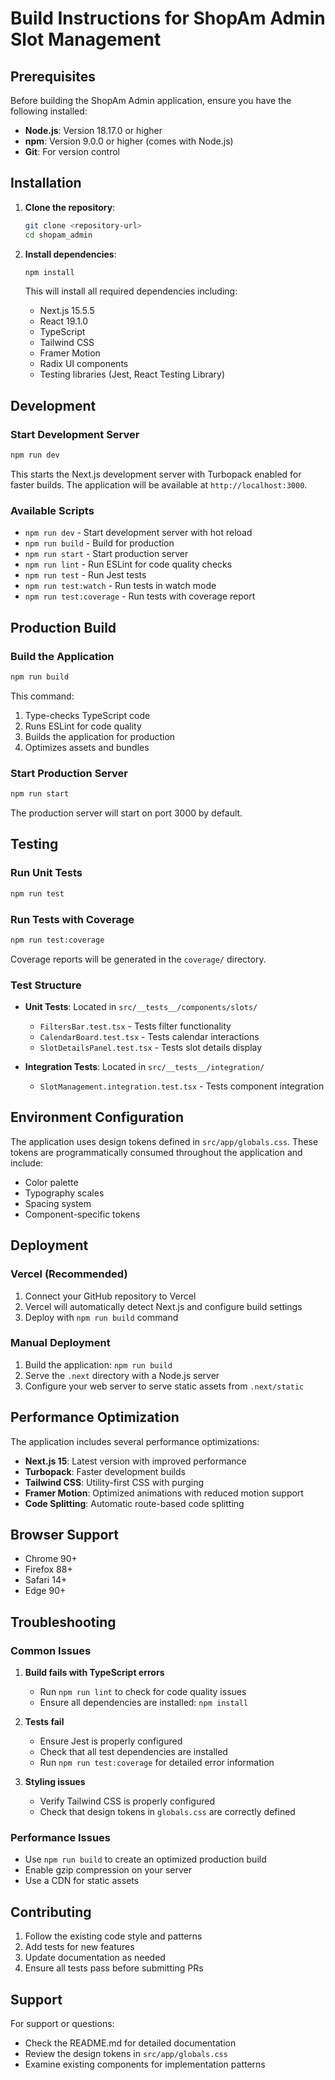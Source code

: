 # Build Instructions for ShopAm Admin Slot Management

## Prerequisites

Before building the ShopAm Admin application, ensure you have the following installed:

- **Node.js**: Version 18.17.0 or higher
- **npm**: Version 9.0.0 or higher (comes with Node.js)
- **Git**: For version control

## Installation

1. **Clone the repository**:
   ```bash
   git clone <repository-url>
   cd shopam_admin
   ```

2. **Install dependencies**:
   ```bash
   npm install
   ```

   This will install all required dependencies including:
   - Next.js 15.5.5
   - React 19.1.0
   - TypeScript
   - Tailwind CSS
   - Framer Motion
   - Radix UI components
   - Testing libraries (Jest, React Testing Library)

## Development

### Start Development Server

```bash
npm run dev
```

This starts the Next.js development server with Turbopack enabled for faster builds. The application will be available at `http://localhost:3000`.

### Available Scripts

- `npm run dev` - Start development server with hot reload
- `npm run build` - Build for production
- `npm run start` - Start production server
- `npm run lint` - Run ESLint for code quality checks
- `npm run test` - Run Jest tests
- `npm run test:watch` - Run tests in watch mode
- `npm run test:coverage` - Run tests with coverage report

## Production Build

### Build the Application

```bash
npm run build
```

This command:
1. Type-checks TypeScript code
2. Runs ESLint for code quality
3. Builds the application for production
4. Optimizes assets and bundles

### Start Production Server

```bash
npm run start
```

The production server will start on port 3000 by default.

## Testing

### Run Unit Tests

```bash
npm run test
```

### Run Tests with Coverage

```bash
npm run test:coverage
```

Coverage reports will be generated in the `coverage/` directory.

### Test Structure

- **Unit Tests**: Located in `src/__tests__/components/slots/`
  - `FiltersBar.test.tsx` - Tests filter functionality
  - `CalendarBoard.test.tsx` - Tests calendar interactions
  - `SlotDetailsPanel.test.tsx` - Tests slot details display

- **Integration Tests**: Located in `src/__tests__/integration/`
  - `SlotManagement.integration.test.tsx` - Tests component integration

## Environment Configuration

The application uses design tokens defined in `src/app/globals.css`. These tokens are programmatically consumed throughout the application and include:

- Color palette
- Typography scales
- Spacing system
- Component-specific tokens

## Deployment

### Vercel (Recommended)

1. Connect your GitHub repository to Vercel
2. Vercel will automatically detect Next.js and configure build settings
3. Deploy with `npm run build` command

### Manual Deployment

1. Build the application: `npm run build`
2. Serve the `.next` directory with a Node.js server
3. Configure your web server to serve static assets from `.next/static`

## Performance Optimization

The application includes several performance optimizations:

- **Next.js 15**: Latest version with improved performance
- **Turbopack**: Faster development builds
- **Tailwind CSS**: Utility-first CSS with purging
- **Framer Motion**: Optimized animations with reduced motion support
- **Code Splitting**: Automatic route-based code splitting

## Browser Support

- Chrome 90+
- Firefox 88+
- Safari 14+
- Edge 90+

## Troubleshooting

### Common Issues

1. **Build fails with TypeScript errors**
   - Run `npm run lint` to check for code quality issues
   - Ensure all dependencies are installed: `npm install`

2. **Tests fail**
   - Ensure Jest is properly configured
   - Check that all test dependencies are installed
   - Run `npm run test:coverage` for detailed error information

3. **Styling issues**
   - Verify Tailwind CSS is properly configured
   - Check that design tokens in `globals.css` are correctly defined

### Performance Issues

- Use `npm run build` to create an optimized production build
- Enable gzip compression on your server
- Use a CDN for static assets

## Contributing

1. Follow the existing code style and patterns
2. Add tests for new features
3. Update documentation as needed
4. Ensure all tests pass before submitting PRs

## Support

For support or questions:
- Check the README.md for detailed documentation
- Review the design tokens in `src/app/globals.css`
- Examine existing components for implementation patterns